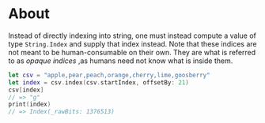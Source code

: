 # About

Instead of directly indexing into string, one must instead compute a value of type `String.Index` and supply that index instead. Note that these indices are not meant to be human-consumable on their own. They are what is referred to as _opaque indices_ ,as humans need not know what is inside them.

```swift
let csv = "apple,pear,peach,orange,cherry,lime,goosberry"
let index = csv.index(csv.startIndex, offsetBy: 21)
csv[index]
// => "g"
print(index)
// => Index(_rawBits: 1376513)
```
